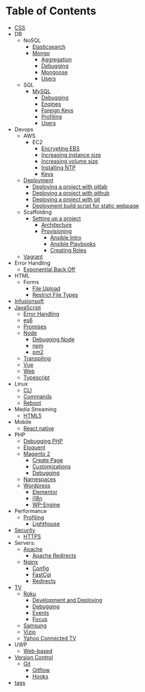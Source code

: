# Table of Contents

* [CSS](/css/README.md)
* DB
    * NoSQL
        * [Elasticsearch](/db/nosql/elasticsearch/README.md)
        * [Mongo](/db/nosql/mongo/README.md)
            * [Aggregation](/db/nosql/mongo/aggregation-pipeline/README.md)
            * [Debugging](/db/nosql/mongo/debugging/README.md)
            * [Mongoose](/db/nosql/mongo/mongoose/README.md)
            * [Users](/db/nosql/mongo/users/README.md)
    * SQL
        * [MySQL](/db/sql/mysql/README.md)
            * [Debugging](/db/sql/mysql/debugging/README.md)
            * [Engines](/db/sql/mysql/engines/README.md)
            * [Foreign Keys](/db/sql/mysql/foreign-keys/README.md)
            * [Profiling](/db/sql/mysql/profiling/README.md)
            * [Users](/db/sql/mysql/users/README.md)
* Devops
    * AWS
        * EC2
            * [Encrypting EBS](/devops/aws/ec2/encrypting-ebs/README.md)
            * [Increasing instance size](/devops/aws/ec2/increasing-instance-size/README.md)
            * [Increasing volume size](/devops/aws/ec2/increasing-volume-size/README.md)
            * [Installing NTP](/devops/aws/ec2/installing-ntp/README.md)
            * [Keys](/devops/aws/ec2/keys/README.md)
    * [Deployment](/devops/deployment/README.md)
        * [Deploying a project with gitlab](/devops/deployment/gitlab/README.md)
        * [Deploying a project with github](/devops/deployment/github/README.md)
        * [Deploying a project with git](/devops/deployment/git/README.md)
        * [Deployment build script for static webpage](/devops/deployment/build/README.md)
    * Scaffolding
        * [Setting up a project](/devops/scaffolding/project-setup/README.md)
            * [Architecture](/devops/scaffolding/project-setup/architecture/README.md)
            * [Provisioning](/devops/scaffolding/project-setup/provisioning/README.md)
                * [Ansible Intro](/devops/scaffolding/project-setup/provisioning/ansible/README.md)
                * [Ansible Playbooks](/devops/scaffolding/project-setup/provisioning/ansible/playbooks/README.md)
                * [Creating Roles](/devops/scaffolding/project-setup/provisioning/ansible/roles/README.md)
    * [Vagrant](/devops/vagrant/README.md)
* Error Handling
    * [Exponential Back Off](/error-handling/exponential-backoff/README.md)
* HTML
    * Forms
        * [File Upload](/html/forms/file-upload/README.md)
        * [Restrict File Types](/html/forms/restrict-file-types/README.md)
* [Infusionsoft](/infusionsoft/README.md)
* [JavaScript](/javascript/README.md)
    * [Error Handling](/javascript/error-handling/README.md)
    * [es6](/javascript/es6/README.md)
    * [Promises](/javascript/promises/README.md)
    * [Node](/javascript/node/README.md)
        * [Debugging Node](/javascript/node/debugging/README.md)
        * [npm](/javascript/node/npm/README.md)
        * [pm2](/javascript/node/pm2/README.md)
    * [Transpiling](/javascript/transpiling/README.md)
    * [Vue](/javascript/vue/README.md)
    * [Web](/javascript/web/README.md)
    * [Typescript](/javascript/typescript/README.md)
* Linux
    * [CLI](/linux/cli/README.md)
    * [Commands](/linux/commands/README.md)
    * [Reboot](/linux/reboots/README.md)
* Media Streaming
    * [HTML5](/media-streaming/html5/README.md)
* Mobile
    * [React native](/mobile/react-native/README.md)
* PHP
    * [Debugging PHP](/php/debugging/README.md)
    * [Eloquent](/php/eloquent/README.md)
    * [Magento 2](/php/magento-2/README.md)
      * [Create Page](/php/magento-2/create-page/README.md)
      * [Customizations](/php/magento-2/customizations/README.md)
      * [Debugging](/php/magento-2/debugging/README.md)
    * [Namespaces](/php/namespaces/README.md)
    * [Wordpress](/php/wordpress/README.md)
      * [Elementor](/php/wordpress/elementor/README.md)
      * [i18n](/php/wordpress/i18n/README.md)
      * [WP-Engine](/php/wordpress/wp-engine/README.md)
* Performance
    * [Profiling](/profiling/README.md)
        * [Lighthouse](/profiling/lighthouse/README.md)
* [Security](/security/README.md)
    * [HTTPS](/security/HTTPS/README.md)
* Servers:
    * [Apache](/servers/apache/README.md)
      * [Apache Redirects](/servers/apache/redirects/README.md)
    * [Nginx](/servers/nginx/README.md)
        * [Config](/servers/nginx/config/README.md)
        * [FastCgi](/servers/nginx/fastcgi/README.md)
        * [Redirects](/servers/nginx/redirects/README.md)
* [TV](/tv/README.md)
    * [Roku](/tv/roku/README.md)
      * [Development and Deploying](/tv/roku/development/README.md)
      * [Debugging](/tv/roku/debugging/README.md)
      * [Events](/tv/roku/events/README.md)
      * [Focus](/tv/roku/focus/README.md)
    * [Samsung](/tv/samsung/README.md)
    * [Vizio](/tv/vizio/README.md)
    * [Yahoo Connected TV](/tv/yctv/README.md)
* UWP
    * [Web-based](/uwp/web-based/README.md)
* [Version Control](/version-control/README.md)
   * [Git](/version-control/git/README.md)
        * [Gitflow](/version-control/git/gitflow/README.md)
        * [Hooks](/version-control/git/hooks/README.md)
* [tags](tags.md)
